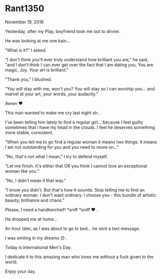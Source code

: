 # Rant1350



November 19, 2018

Yesterday, after my Play, boyfriend took me out to dinner.

He was looking at me one kain...

"What is it?" I asked.

"I don't think you'll ever truly understand how brilliant you are," he said, "and I don't think I can ever get over the fact that I am dating you. You are magic, Joy. Your art is brilliant."

"Thank you," I blushed.

"You will stay with me, won't you? You will stay so I can worship you... and marvel at your art, your words, your audacity."

Awwn ❤

This man wanted to make me cry last night oh.
.

I've been telling him lately to find a regular girl... because I feel guilty sometimes that I have my head in the clouds. I feel he deserves something more stable, consistent.

"When you tell me to go find a regular woman it means two things: It means I am not outstanding for you and you need to move on..."

"No, that's not what I mean," I try to defend myself.

"Let me finish. It's either that OR you think I cannot love an exceptional woman like you."

"No, I didn't mean it that way."

"I know you didn't. But that's how it sounds. Stop telling me to find an ordinary woman. I don't want ordinary. I choose you - this bundle of artistic beauty, brilliance and chaos."

Please, I need a handkerchief! *sniff *sniff ❤
.

He dropped me at home...

An hour later, as I was about to go to bed... he sent a text message.

I was smiling in my dreams 😊
.

Today is International Men's Day.

I dedicate it to this amazing man who loves me without a fuck given to the world.

Enjoy your day.